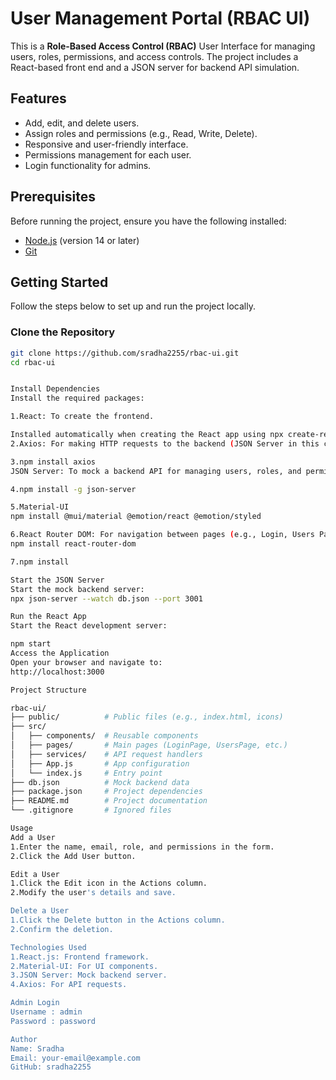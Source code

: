 # User Management Portal (RBAC UI)

This is a **Role-Based Access Control (RBAC)** User Interface for managing users, roles, permissions, and access controls. The project includes a React-based front end and a JSON server for backend API simulation.

## Features

- Add, edit, and delete users.
- Assign roles and permissions (e.g., Read, Write, Delete).
- Responsive and user-friendly interface.
- Permissions management for each user.
- Login functionality for admins.

## Prerequisites

Before running the project, ensure you have the following installed:

- [Node.js](https://nodejs.org/) (version 14 or later)
- [Git](https://git-scm.com/)

## Getting Started

Follow the steps below to set up and run the project locally.

### Clone the Repository

```bash
git clone https://github.com/sradha2255/rbac-ui.git
cd rbac-ui


Install Dependencies
Install the required packages:

1.React: To create the frontend.

Installed automatically when creating the React app using npx create-react-app.
2.Axios: For making HTTP requests to the backend (JSON Server in this case).

3.npm install axios
JSON Server: To mock a backend API for managing users, roles, and permissions.

4.npm install -g json-server

5.Material-UI
npm install @mui/material @emotion/react @emotion/styled

6.React Router DOM: For navigation between pages (e.g., Login, Users Page, etc.).
npm install react-router-dom

7.npm install

Start the JSON Server
Start the mock backend server:
npx json-server --watch db.json --port 3001

Run the React App
Start the React development server:

npm start
Access the Application
Open your browser and navigate to:
http://localhost:3000

Project Structure

rbac-ui/
├── public/          # Public files (e.g., index.html, icons)
├── src/
│   ├── components/  # Reusable components
│   ├── pages/       # Main pages (LoginPage, UsersPage, etc.)
│   ├── services/    # API request handlers
│   ├── App.js       # App configuration
│   └── index.js     # Entry point
├── db.json          # Mock backend data
├── package.json     # Project dependencies
├── README.md        # Project documentation
└── .gitignore       # Ignored files

Usage
Add a User
1.Enter the name, email, role, and permissions in the form.
2.Click the Add User button.

Edit a User
1.Click the Edit icon in the Actions column.
2.Modify the user's details and save.

Delete a User
1.Click the Delete button in the Actions column.
2.Confirm the deletion.

Technologies Used
1.React.js: Frontend framework.
2.Material-UI: For UI components.
3.JSON Server: Mock backend server.
4.Axios: For API requests.

Admin Login
Username : admin
Password : password

Author
Name: Sradha
Email: your-email@example.com
GitHub: sradha2255